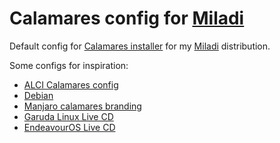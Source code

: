 # Calamares config for [Miladi](https://github.com/yuki/miladi/)

Default config for [Calamares installer](https://calamares.io/) for my [Miladi](https://github.com/yuki/miladi/) distribution.

Some configs for inspiration:
- [ALCI Calamares config](https://github.com/arch-linux-calamares-installer/alci-calamares-config-zen)
- [Debian](https://packages.debian.org/bookworm/calamares-settings-debian)
- [Manjaro calamares branding](https://gitlab.manjaro.org/applications/calamares/-/tree/development/src/branding/manjaro?ref_type=heads)
- [Garuda Linux Live CD](https://garudalinux.org/downloads)
- [EndeavourOS Live CD](https://endeavouros.com/)